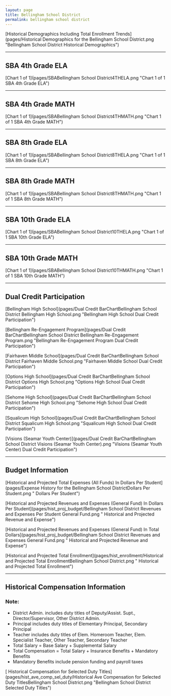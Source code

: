 ```yaml
---
layout: page
title: Bellingham School District
permalink: bellingham school district
---
```



[Historical Demographics Including Total Enrollment Trends](pages/Historical Demographics for the Bellingham School District.png "Bellingham School District Historical Demographics")

___

## SBA 4th Grade ELA

[Chart 1 of 1](pages/SBABellingham School District4THELA.png "Chart 1 of 1 SBA 4th Grade ELA")


___

## SBA 4th Grade MATH

[Chart 1 of 1](pages/SBABellingham School District4THMATH.png "Chart 1 of 1 SBA 4th Grade MATH")


___

## SBA 8th Grade ELA

[Chart 1 of 1](pages/SBABellingham School District8THELA.png "Chart 1 of 1 SBA 8th Grade ELA")


___

## SBA 8th Grade MATH

[Chart 1 of 1](pages/SBABellingham School District8THMATH.png "Chart 1 of 1 SBA 8th Grade MATH")


___

## SBA 10th Grade ELA

[Chart 1 of 1](pages/SBABellingham School District10THELA.png "Chart 1 of 1 SBA 10th Grade ELA")


___

## SBA 10th Grade MATH

[Chart 1 of 1](pages/SBABellingham School District10THMATH.png "Chart 1 of 1 SBA 10th Grade MATH")


___

## Dual Credit Participation

[Bellingham High School](pages/Dual Credit BarChartBellingham School District Bellingham High School.png "Bellingham High School Dual Credit Participation")

[Bellingham Re-Engagement Program](pages/Dual Credit BarChartBellingham School District Bellingham Re-Engagement Program.png "Bellingham Re-Engagement Program Dual Credit Participation")

[Fairhaven Middle School](pages/Dual Credit BarChartBellingham School District Fairhaven Middle School.png "Fairhaven Middle School Dual Credit Participation")

[Options High School](pages/Dual Credit BarChartBellingham School District Options High School.png "Options High School Dual Credit Participation")

[Sehome High School](pages/Dual Credit BarChartBellingham School District Sehome High School.png "Sehome High School Dual Credit Participation")

[Squalicum High School](pages/Dual Credit BarChartBellingham School District Squalicum High School.png "Squalicum High School Dual Credit Participation")

[Visions (Seamar Youth Center)](pages/Dual Credit BarChartBellingham School District Visions (Seamar Youth Center).png "Visions (Seamar Youth Center) Dual Credit Participation")


___

## Budget Information

[Historical and Projected Total Expenses (All Funds) In Dollars Per Student](pages/Expense History for the Bellingham School DistrictDollars Per Student.png " Dollars Per Student")

[Historical and Projected Revenues and Expenses (General Fund) In Dollars Per Student](pages/hist_proj_budget/Bellingham School District Revenues and Expenses Per Student General Fund.png " Historical and Projected Revenue and Expense")

[Historical and Projected Revenues and Expenses (General Fund) In Total Dollars](pages/hist_proj_budget/Bellingham School District Revenues and Expenses General Fund.png " Historical and Projected Revenue and Expense")

[Historical and Projected Total Enrollment](pages/hist_enrollment/Historical and Projected Total EnrollmentBellingham School District.png " Historical and Projected Total Enrollment")


___

## Historical Compensation Information
### Note:
- District Admin. includes duty titles of Deputy/Assist. Supt., Director/Supervisor, Other District Admin.
- Principal includes duty titles of Elementary Principal, Secondary Principal
- Teacher includes duty titles of Elem. Homeroom Teacher, Elem. Specialist Teacher, Other Teacher, Secondary Teacher
- Total Salary = Base Salary + Supplemental Salary
- Total Compensation = Total Salary + Insurance Benefits + Mandatory Benefits
- Mandatory Benefits include pension funding and payroll taxes

[ Historical Compensation for Selected Duty Titles](pages/hist_ave_comp_sel_duty/Historical Ave Compensation for Selected Duty TitlesBellingham School District.png "Bellingham School District Selected Duty Titles")

